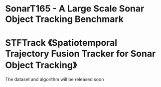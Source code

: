 # SonarT165 - A Large Scale Sonar Object Tracking Benchmark
# STFTrack 《Spatiotemporal Trajectory Fusion Tracker for Sonar Object Tracking》
The dataset and algorithm will be released soon
